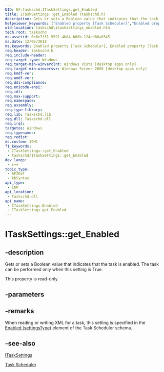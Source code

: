 ```yaml
---
UID: NF:taskschd.ITaskSettings.get_Enabled
title: ITaskSettings::get_Enabled (taskschd.h)
description: Gets or sets a Boolean value that indicates that the task is enabled. The task can be performed only when this setting is True.
helpviewer_keywords: ["Enabled property [Task Scheduler]","Enabled property [Task Scheduler]","ITaskSettings interface","ITaskSettings interface [Task Scheduler]","Enabled property","ITaskSettings.Enabled","ITaskSettings.get_Enabled","ITaskSettings::Enabled","ITaskSettings::get_Enabled","get_Enabled","taskschd.itasksettings_enabled","taskschd/ITaskSettings::Enabled","taskschd/ITaskSettings::get_Enabled"]
old-location: taskschd\itasksettings_enabled.htm
tech.root: taskschd
ms.assetid: 6c6e7f51-9591-4b84-b06b-124cd88a0345
ms.date: 12/05/2018
ms.keywords: Enabled property [Task Scheduler], Enabled property [Task Scheduler],ITaskSettings interface, ITaskSettings interface [Task Scheduler],Enabled property, ITaskSettings.Enabled, ITaskSettings.get_Enabled, ITaskSettings::Enabled, ITaskSettings::get_Enabled, get_Enabled, taskschd.itasksettings_enabled, taskschd/ITaskSettings::Enabled, taskschd/ITaskSettings::get_Enabled
req.header: taskschd.h
req.include-header: 
req.target-type: Windows
req.target-min-winverclnt: Windows Vista [desktop apps only]
req.target-min-winversvr: Windows Server 2008 [desktop apps only]
req.kmdf-ver: 
req.umdf-ver: 
req.ddi-compliance: 
req.unicode-ansi: 
req.idl: 
req.max-support: 
req.namespace: 
req.assembly: 
req.type-library: 
req.lib: Taskschd.lib
req.dll: Taskschd.dll
req.irql: 
targetos: Windows
req.typenames: 
req.redist: 
ms.custom: 19H1
f1_keywords:
 - ITaskSettings::get_Enabled
 - taskschd/ITaskSettings::get_Enabled
dev_langs:
 - c++
topic_type:
 - APIRef
 - kbSyntax
api_type:
 - COM
api_location:
 - taskschd.dll
api_name:
 - ITaskSettings.Enabled
 - ITaskSettings.get_Enabled
---
```


# ITaskSettings::get_Enabled


## -description

Gets or sets a Boolean value that indicates that the task is enabled. The task can be performed only when this setting is True.

This property is read-only.

## -parameters

## -remarks

When reading or writing XML for a task, this setting is specified in the <a href="https://docs.microsoft.com/windows/desktop/TaskSchd/taskschedulerschema-enabled-settingstype-element">Enabled (settingsType)</a> element of the Task Scheduler schema.

## -see-also

<a href="https://docs.microsoft.com/windows/desktop/api/taskschd/nn-taskschd-itasksettings">ITaskSettings</a>



<a href="https://docs.microsoft.com/windows/desktop/TaskSchd/task-scheduler-start-page">Task Scheduler</a>

